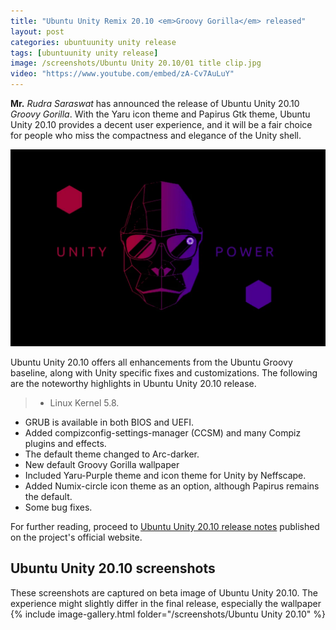 ```yaml
---
title: "Ubuntu Unity Remix 20.10 <em>Groovy Gorilla</em> released"
layout: post
categories: ubuntuunity unity release
tags: [ubuntuunity unity release]
image: /screenshots/Ubuntu Unity 20.10/01 title clip.jpg
video: "https://www.youtube.com/embed/zA-Cv7AuLuY"
---
```


**Mr.** *Rudra Saraswat* has announced the release of Ubuntu Unity 20.10 *Groovy Gorilla*. With the Yaru icon theme and Papirus Gtk theme, Ubuntu Unity 20.10 provides a decent user experience, and it will be a fair choice for people who miss the compactness and elegance of the Unity shell.

![Ubuntu Unity 20.10 Preview](/assets/images/post-images/ubuntu-unity/20201008_025003.webp)

Ubuntu Unity 20.10 offers all enhancements from the Ubuntu Groovy baseline, along with Unity specific fixes and customizations. The following are the noteworthy highlights in Ubuntu Unity 20.10 release.
> - Linux Kernel 5.8.
- GRUB is available in both BIOS and UEFI.
- Added compizconfig-settings-manager (CCSM) and many Compiz plugins and effects.
- The default theme changed to Arc-darker.
- New default Groovy Gorilla wallpaper
- Included Yaru-Purple theme and icon theme for Unity by Neffscape.
- Added Numix-circle icon theme as an option, although Papirus remains the default.
- Some bug fixes.

For further reading, proceed to [Ubuntu Unity 20.10 release notes](https://ubuntuunity.org/2020/10/22/ubuntu-unity-20-10-groovy-gorilla-released/) published on the project's official website.

## Ubuntu Unity 20.10 screenshots
<div class="alert alert-info">These screenshots are captured on beta image of Ubuntu Unity 20.10. The experience might slightly differ in the final release, especially the wallpaper</div>
{% include image-gallery.html folder="/screenshots/Ubuntu Unity 20.10" %}
